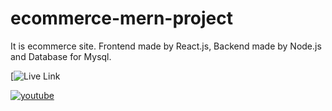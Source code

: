 # ecommerce-mern-project
It is ecommerce site. Frontend made by React.js, Backend made by Node.js and Database for Mysql. 

[![Live Link](https://predictuse.com)

[![youtube](https://img.shields.io/badge/youtube-red?style=for-the-badge&logo=youtube&logoColor=white)](https://youtu.be/2TlOB5gCXd4)
